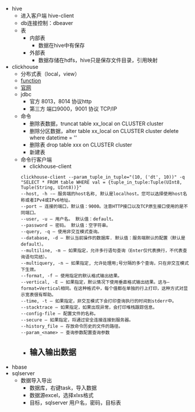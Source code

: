 
- hive
	- 进入客户端 hive-client
	- db连接控制：dbeaver
	- 表
		- 内部表
			- 数据在hive中有保存
		- 外部表
			- 数据存储在hdfs，hive只是保存文件目录，引用映射
- clickhouse
	- 分布式表（local，view）
	- [function](https://clickhouse.com/docs/en/sql-reference/functions/)
	- [官网](https://clickhouse.com/) 
	- jdbc
		- 官方 8013，8014 协议http
		- 第三方 端口9000，9001 协议 TCP/IP
	- 命令
		- 删除表数据，truncat table xx_local on CLUSTER cluster
		- 删除分区数据，alter table xx_local on CLUSTER cluster delete where datetime = ''
		- 删除表 drop table xxx on CLUSTER cluster
		- 新建表 
	- 命令行客户端
		- clickhouse-client
		```
		clickhouse-client --param_tuple_in_tuple="(10, ('dt', 10))" -q "SELECT * FROM table WHERE val = {tuple_in_tuple:Tuple(UInt8, Tuple(String, UInt8))}"
		--host, -h -– 服务端的host名称, 默认是localhost。您可以选择使用host名称或者IPv4或IPv6地址。
		--port – 连接的端口，默认值：9000。注意HTTP接口以及TCP原生接口使用的是不同端口。
		--user, -u – 用户名。 默认值：default。
		--password – 密码。 默认值：空字符串。
		--query, -q – 使用非交互模式查询。
		--database, -d – 默认当前操作的数据库. 默认值：服务端默认的配置（默认是default）。
		--multiline, -m – 如果指定，允许多行语句查询（Enter仅代表换行，不代表查询语句完结）。
		--multiquery, -n – 如果指定, 允许处理用;号分隔的多个查询，只在非交互模式下生效。
		--format, -f – 使用指定的默认格式输出结果。
		--vertical, -E – 如果指定，默认情况下使用垂直格式输出结果。这与–format=Vertical相同。在这种格式中，每个值都在单独的行上打印，这种方式对显示宽表很有帮助。
		--time, -t – 如果指定，非交互模式下会打印查询执行的时间到stderr中。
		--stacktrace – 如果指定，如果出现异常，会打印堆栈跟踪信息。
		--config-file – 配置文件的名称。
		--secure – 如果指定，将通过安全连接连接到服务器。
		--history_file — 存放命令历史的文件的路径。
		--param_<name> — 查询参数配置查询参数
		```
		- 输入输出数据
			- 
- hbase
- sqlserver
	- 数据导入导出
		- 数据库，右键task，导入数据
		- 数据源excel，选择xlxs格式
		- 目标，sqlserver 用户名，密码，目标表 
